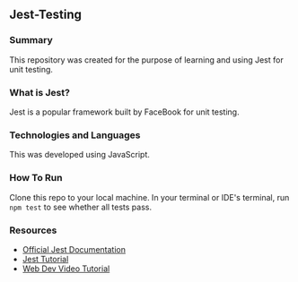 ## Jest-Testing

### Summary
This repository was created for the purpose of learning and using Jest for unit testing.

### What is Jest?
Jest is a popular framework built by FaceBook for unit testing.

### Technologies and Languages
This was developed using JavaScript.

### How To Run
Clone this repo to your local machine. In your terminal or IDE's terminal, run `npm test` to see whether all tests pass.

### Resources
* [Official Jest Documentation](https://jestjs.io/)
* [Jest Tutorial](https://www.softwaretestinghelp.com/jest-testing-tutorial/)
* [Web Dev Video Tutorial](https://www.youtube.com/watch?v=FgnxcUQ5vho)